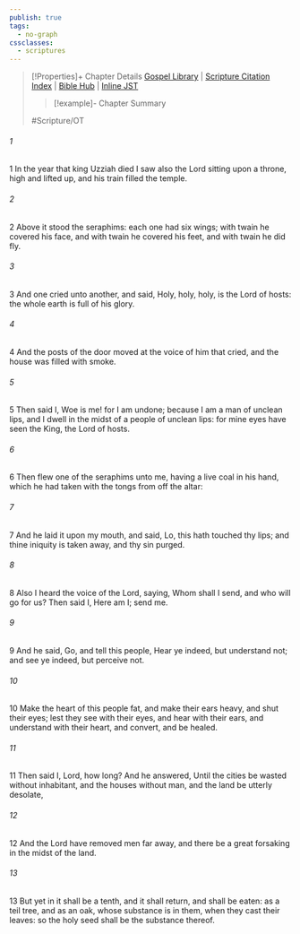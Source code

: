 ```yaml
---
publish: true
tags:
  - no-graph
cssclasses:
  - scriptures
---
```

>[!Properties]+ Chapter Details
>[Gospel Library](https://churchofjesuschrist.org/study/scriptures/ot/isa/6?lang=eng)    |    [Scripture Citation Index](https://scriptures.byu.edu/#07b06::c07b06)    |    [Bible Hub](https://biblehub.com/isaiah/6.htm)    |    [Inline JST](https://scripturetoolbox.com/html/ic/Isaiah/6.html)
>>[!example]- Chapter Summary
>> 
> 
>
>#Scripture/OT
###### 1
1 In the year that king Uzziah died I saw also the Lord sitting upon a throne, high and lifted up, and his train filled the temple.
###### 2
2 Above it stood the seraphims: each one had six wings; with twain he covered his face, and with twain he covered his feet, and with twain he did fly.
###### 3
3 And one cried unto another, and said, Holy, holy, holy, is the Lord of hosts: the whole earth is full of his glory.
###### 4
4 And the posts of the door moved at the voice of him that cried, and the house was filled with smoke.
###### 5
5 Then said I, Woe is me! for I am undone; because I am a man of unclean lips, and I dwell in the midst of a people of unclean lips: for mine eyes have seen the King, the Lord of hosts.
###### 6
6 Then flew one of the seraphims unto me, having a live coal in his hand, which he had taken with the tongs from off the altar:
###### 7
7 And he laid it upon my mouth, and said, Lo, this hath touched thy lips; and thine iniquity is taken away, and thy sin purged.
###### 8
8 Also I heard the voice of the Lord, saying, Whom shall I send, and who will go for us? Then said I, Here am I; send me.
###### 9
9 And he said, Go, and tell this people, Hear ye indeed, but understand not; and see ye indeed, but perceive not.
###### 10
10 Make the heart of this people fat, and make their ears heavy, and shut their eyes; lest they see with their eyes, and hear with their ears, and understand with their heart, and convert, and be healed.
###### 11
11 Then said I, Lord, how long? And he answered, Until the cities be wasted without inhabitant, and the houses without man, and the land be utterly desolate,
###### 12
12 And the Lord have removed men far away, and there be a great forsaking in the midst of the land.
###### 13
13 But yet in it shall be a tenth, and it shall return, and shall be eaten: as a teil tree, and as an oak, whose substance is in them, when they cast their leaves: so the holy seed shall be the substance thereof.
